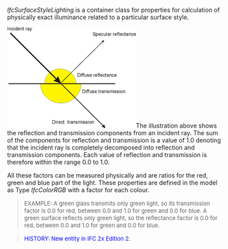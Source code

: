﻿_IfcSurfaceStyleLighting_ is a container class for properties for calculation of physically exact illuminance related to a particular surface style.

![material reflection components](../../../../../../figures/ifcsurfacelightingproperties_fig1.gif)The illustration above shows the reflection and transmission components from an incident ray. The sum of the components for reflection and transmission is a value of 1.0 denoting that the incident ray is completely decomposed into reflection and transmission components. Each value of reflection and transmission is therefore within the range 0.0 to 1.0.

All these factors can be measured physically and are ratios for the red, green and blue part of the light. These properties are defined in the model as Type _IfcColorRGB_ with a factor for each colour.

> <font size="-1">EXAMPLE: A green glass transmits only green light, so
		  its transmission factor is 0.0 for red, between 0.0 and 1.0 for green and 0.0
		  for blue. A green surface reflects only green light, so the reflectance factor
		  is 0.0 for red, between 0.0 and 1.0 for green and 0.0 for blue.
		  </font>
>

> <font color="#0000FF" size="-1">HISTORY: New entity in IFC 2x
		Edition 2.</font>